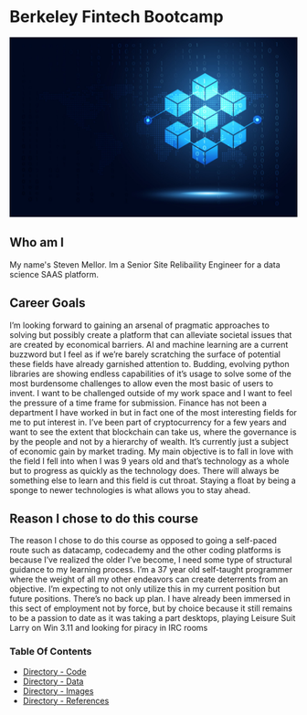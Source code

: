 # Berkeley Fintech Bootcamp

![Berkeley Fintech Bootcamp](./images/68747470733a2f2f7777772e7061796d656e74736a6f75726e616c2e636f6d2f77702d636f6e74656e742f75706c6f6164732f323032302f30332f313032372d7363616c65642e6a7067.jpeg)

## Who am I 

My name's Steven Mellor. Im a Senior Site Relibaility Engineer for a data science SAAS platform.

## Career Goals

I’m looking forward to gaining an arsenal of pragmatic approaches to solving but possibly create a platform that can alleviate societal issues that are created by economical barriers. AI and machine learning are a current buzzword but I feel as if we’re barely scratching the surface of potential these fields have already garnished attention to. Budding, evolving python libraries are showing endless capabilities of it’s usage to solve some of the most burdensome challenges to allow even the most basic of users to invent. I want to be challenged outside of my work space and I want to feel the pressure of a time frame for submission. Finance has not been a department I have worked in but in fact one of the most interesting fields for me to put interest in. I’ve been part of cryptocurrency for a few years and want to see the extent that blockchain can take us, where the governance is by the people and not by a hierarchy of wealth. It’s currently just a subject of economic gain by market trading. My main objective is to fall in love with the field I fell into when I was 9 years old and that’s technology as a whole but to progress as quickly as the technology does. There will always be something else to learn and this field is cut throat. Staying a float by being a sponge to newer technologies is what allows you to stay ahead.

## Reason I chose to do this course

The reason I chose to do this course as opposed to going a self-paced route such as datacamp, codecademy and the other coding platforms is because I’ve realized the older I’ve become, I need some type of structural guidance to my learning process. I’m a 37 year old self-taught programmer where the weight of all my other endeavors can create deterrents from an objective. I’m expecting to not only utilize this in my current position but future positions. There’s no back up plan. I have already been immersed in this sect of employment not by force, but by choice because it still remains to be a passion to date as it was taking a part desktops, playing Leisure Suit Larry on Win 3.11 and looking for piracy in IRC rooms

### Table Of Contents
* [Directory - Code](https://github.com/stevenmellor-bootcamp/Berkeley_Fintech_Bootcamp/tree/master/code)
* [Directory - Data](https://github.com/stevenmellor-bootcamp/Berkeley_Fintech_Bootcamp/tree/master/data)
* [Directory - Images](https://github.com/stevenmellor-bootcamp/Berkeley_Fintech_Bootcamp/tree/master/images)
* [Directory - References](https://github.com/stevenmellor-bootcamp/Berkeley_Fintech_Bootcamp/tree/master/references)
